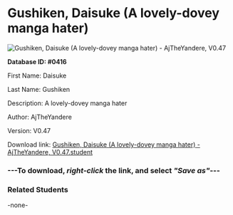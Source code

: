 # Gushiken, Daisuke (A lovely-dovey manga hater)

<img src="Files/Gushiken, Daisuke (A lovely-dovey manga hater).png" title="Gushiken, Daisuke (A lovely-dovey manga hater) - AjTheYandere, V0.47">

**Database ID: #0416**

First Name: Daisuke

Last Name: Gushiken

Description: A lovely-dovey manga hater

Author: AjTheYandere

Version: V0.47

Download link: <a href="https://raw.githubusercontent.com/Arbiter1223/Daigaku-Gurashi-Custom-Students/master/Files/Student Files/Gushiken%2C%20Daisuke%20(A%20lovely-dovey%20manga%20hater)%20-%20AjTheYandere%2C%20V0.47.student">Gushiken, Daisuke (A lovely-dovey manga hater) - AjTheYandere, V0.47.student</a>

### ---**To download, _right-click_ the link, and select _"Save as"_**---

### Related Students

-none-
